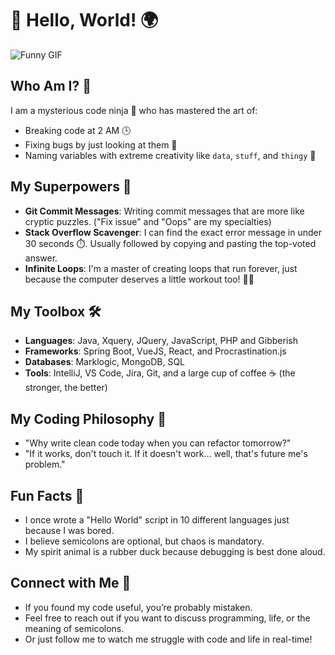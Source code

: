 # 👋 Hello, World! 🌍

![Funny GIF](https://media.giphy.com/media/l41lFw057lAJQMwg0/giphy.gif)

## Who Am I? 🤔
I am a mysterious code ninja 🥷 who has mastered the art of:
- Breaking code at 2 AM 🕒
- Fixing bugs by just looking at them 👀
- Naming variables with extreme creativity like `data`, `stuff`, and `thingy` 🥇

## My Superpowers 💪
- **Git Commit Messages**: Writing commit messages that are more like cryptic puzzles. ("Fix issue" and "Oops" are my specialties)
- **Stack Overflow Scavenger**: I can find the exact error message in under 30 seconds ⏱️. Usually followed by copying and pasting the top-voted answer.
- **Infinite Loops**: I'm a master of creating loops that run forever, just because the computer deserves a little workout too! 🏋️‍♂️

## My Toolbox 🛠️
- **Languages**: Java, Xquery, JQuery, JavaScript, PHP and Gibberish
- **Frameworks**: Spring Boot, VueJS, React, and Procrastination.js
- **Databases**: Marklogic, MongoDB, SQL
- **Tools**: IntelliJ, VS Code, Jira, Git, and a large cup of coffee ☕ (the stronger, the better)

## My Coding Philosophy 🧘
- "Why write clean code today when you can refactor tomorrow?"
- "If it works, don't touch it. If it doesn't work... well, that's future me's problem."

## Fun Facts 🎉
- I once wrote a "Hello World" script in 10 different languages just because I was bored.
- I believe semicolons are optional, but chaos is mandatory.
- My spirit animal is a rubber duck because debugging is best done aloud.

## Connect with Me 🤝
- If you found my code useful, you’re probably mistaken.
- Feel free to reach out if you want to discuss programming, life, or the meaning of semicolons.
- Or just follow me to watch me struggle with code and life in real-time!
